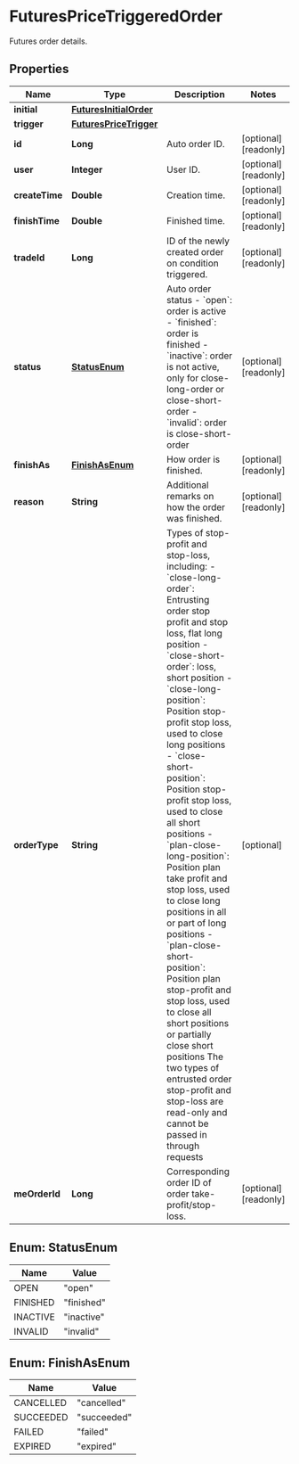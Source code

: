
# FuturesPriceTriggeredOrder

Futures order details.

## Properties

Name | Type | Description | Notes
------------ | ------------- | ------------- | -------------
**initial** | [**FuturesInitialOrder**](FuturesInitialOrder.md) |  | 
**trigger** | [**FuturesPriceTrigger**](FuturesPriceTrigger.md) |  | 
**id** | **Long** | Auto order ID. |  [optional] [readonly]
**user** | **Integer** | User ID. |  [optional] [readonly]
**createTime** | **Double** | Creation time. |  [optional] [readonly]
**finishTime** | **Double** | Finished time. |  [optional] [readonly]
**tradeId** | **Long** | ID of the newly created order on condition triggered. |  [optional] [readonly]
**status** | [**StatusEnum**](#StatusEnum) | Auto order status  - &#x60;open&#x60;: order is active - &#x60;finished&#x60;: order is finished - &#x60;inactive&#x60;: order is not active, only for close-long-order or close-short-order - &#x60;invalid&#x60;: order is close-short-order |  [optional] [readonly]
**finishAs** | [**FinishAsEnum**](#FinishAsEnum) | How order is finished. |  [optional] [readonly]
**reason** | **String** | Additional remarks on how the order was finished. |  [optional] [readonly]
**orderType** | **String** | Types of stop-profit and stop-loss, including:  - &#x60;close-long-order&#x60;: Entrusting order stop profit and stop loss, flat long position - &#x60;close-short-order&#x60;: loss, short position  - &#x60;close-long-position&#x60;: Position stop-profit stop loss, used to close long positions - &#x60;close-short-position&#x60;: Position stop-profit stop loss, used to close all short positions - &#x60;plan-close-long-position&#x60;: Position plan take profit and stop loss, used to close long positions in all or part of long positions - &#x60;plan-close-short-position&#x60;: Position plan stop-profit and stop loss, used to close all short positions or partially close short positions  The two types of entrusted order stop-profit and stop-loss are read-only and cannot be passed in through requests |  [optional]
**meOrderId** | **Long** | Corresponding order ID of order take-profit/stop-loss. |  [optional] [readonly]

## Enum: StatusEnum

Name | Value
---- | -----
OPEN | &quot;open&quot;
FINISHED | &quot;finished&quot;
INACTIVE | &quot;inactive&quot;
INVALID | &quot;invalid&quot;

## Enum: FinishAsEnum

Name | Value
---- | -----
CANCELLED | &quot;cancelled&quot;
SUCCEEDED | &quot;succeeded&quot;
FAILED | &quot;failed&quot;
EXPIRED | &quot;expired&quot;

